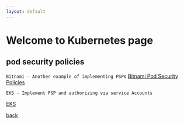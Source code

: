 ```yaml
---
layout: default
---
```


# Welcome to Kubernetes page

## pod security policies

`Bitnami - Another example of implementing PSP`s
 [Bitnami Pod Security Policies](https://docs.bitnami.com/kubernetes/how-to/secure-kubernetes-cluster-psp/)

`EKS - Implement PSP and authorizing via service Accounts`

 [EKS](https://aws.amazon.com/blogs/opensource/using-pod-security-policies-amazon-eks-clusters/)


[back](./)
